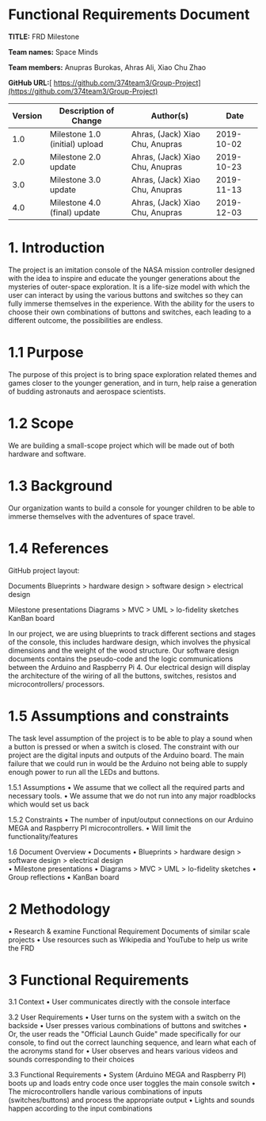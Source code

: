 # Functional Requirements Document

**TITLE:** FRD Milestone

**Team names:** Space Minds

**Team members:** Anupras Burokas, Ahras Ali, Xiao Chu Zhao

**GitHub URL:**[ https://github.com/374team3/Group-Project](https://github.com/374team3/Group-Project)



| Version |     Description of Change     |            Author(s)            |    Date    |
|---------|-------------------------------|---------------------------------|------------|
|   1.0   |Milestone 1.0 (initial) upload | Ahras, (Jack) Xiao Chu, Anupras | 2019-10-02 |
|   2.0   |     Milestone 2.0 update      | Ahras, (Jack) Xiao Chu, Anupras | 2019-10-23 |
|   3.0   |     Milestone 3.0 update      | Ahras, (Jack) Xiao Chu, Anupras | 2019-11-13 |
|   4.0   | Milestone 4.0 (final) update  | Ahras, (Jack) Xiao Chu, Anupras | 2019-12-03 |




# 1. Introduction 
The project is an imitation console of the NASA mission controller designed with the idea to inspire and educate the younger generations about the mysteries of outer-space exploration.  It is a life-size model with which the user can interact by using the various buttons and switches so they can fully immerse themselves in the experience. With the ability for the users to choose their own combinations of buttons and switches, each leading to a different outcome, the possibilities are endless.

# 1.1 Purpose
The purpose of this project is to bring space exploration related themes and games closer to the younger generation, and in turn, help raise a generation of budding astronauts and aerospace scientists.

# 1.2 Scope
We are building a small-scope project which will be made out of both hardware and software.

# 1.3 Background
Our organization wants to build a console for younger children to be able to immerse themselves with the adventures of space travel.

# 1.4 References
GitHub project layout:


Documents 
Blueprints > hardware design
				> software design
				> electrical design
				
Milestone presentations
Diagrams > MVC 
				> UML
				> lo-fidelity sketches
KanBan board

In our project, we are using blueprints to track different sections and stages of the console, this includes hardware design, which involves the physical dimensions and the weight of the wood structure. Our software design documents contains the pseudo-code and the logic communications between the Arduino and Raspberry Pi 4. Our electrical design will display the architecture of the wiring of all the buttons, switches, resistos and microcontrollers/ processors.

# 1.5 Assumptions and constraints

The task level assumption of the project is to be able to play a sound when a button is pressed or when a switch is closed. The constraint with our project are the digital inputs and outputs of the Arduino board. The main failure that we could run in would be the Arduino not being able to supply enough power to run all the LEDs and buttons. 

1.5.1 Assumptions 
• We assume that we collect all the required parts and necessary tools.
• We assume that we do not run into any major roadblocks which would set us back

1.5.2 Constraints 
• The number of input/output connections on our Arduino MEGA and Raspberry PI microcontrollers.
• Will limit the functionality/features

 1.6 Document Overview
• Documents 
• Blueprints > hardware design
				> software design
				> electrical design			
• Milestone presentations
• Diagrams > MVC 
				> UML
				> lo-fidelity sketches
• Group reflections 
• KanBan board

 # 2 Methodology
 
 • Research & examine Functional Requirement Documents of similar scale projects
 • Use resources such as Wikipedia and YouTube to help us write the FRD

# 3 Functional Requirements 

3.1 Context
• User communicates directly with the console interface

 3.2 User Requirements
• User turns on the system with a switch on the backside
• User presses various combinations of buttons and switches
• Or, the user reads the "Official Launch Guide" made specifically for our console, to find out
  the correct launching sequence, and learn what each of the acronyms stand for
• User observes and hears various videos and sounds corresponding to their choices

 3.3 Functional Requirements
• System (Arduino MEGA and Raspberry PI) boots up and loads entry code once user toggles the main console switch 
• The microcontrollers handle various combinations of inputs (switches/buttons) and process the appropriate output
• Lights and sounds happen according to the input combinations

<!--stackedit_data:
eyJoaXN0b3J5IjpbLTE3MjgyNjc1NTQsLTExNTE3OTc1NTQsLT
ExODYzOTg3NjksMTczMTY4MDU0OSwtNzY5NDI2MTgwLC0yMDMx
MTYzODQ3XX0=
-->
